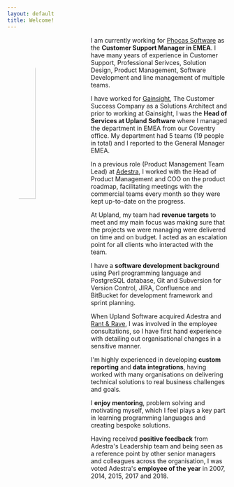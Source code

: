 ```yaml
---
layout: default
title: Welcome!
---
```


<img src="../img/robert-loveridge.png" alt="Robert Loveridge" style="border-radius: 50%; width: 30%; float:left; margin: 20px;">

I am currently working for <a href="https://www.phocassoftware.com/">Phocas Software</a> as the **Customer Support Manager in EMEA**. I have many years of experience in Customer Support, Professional Serivces, Solution Design, Product Management, Software Development and line management of multiple teams.

I have worked for <a href="https://www.gainsight.com/">Gainsight</a>, The Customer Success Company as a Solutions Architect and prior to working at Gainsight, I was the **Head of Services at Upland Software** where I managed the department in EMEA from our Coventry office. My department had 5 teams (19 people in total) and I reported to the General Manager EMEA.

In a previous role (Product Management Team Lead) at <a href="https://uplandsoftware.com/adestra">Adestra</a>, I worked with the Head of Product Management and COO on the product roadmap, facilitating meetings with the commercial teams every month so they were kept up-to-date on the progress.

At Upland, my team had **revenue targets** to meet and my main focus was making sure that the projects we were managing were delivered on time and on budget. I acted as an escalation point for all clients who interacted with the team.

I have a **software development background** using Perl programming language and PostgreSQL database, Git and Subversion for Version Control, JIRA, Confluence and BitBucket for development framework and sprint planning.

When Upland Software acquired Adestra and <a href="https://uplandsoftware.com/rantandrave/">Rant & Rave</a>, I was involved in the employee consultations, so I have first hand experience with detailing out organisational changes in a sensitive manner.

I'm highly experienced in developing **custom reporting** and **data integrations**, having worked with many organisations on delivering technical solutions to real business challenges and goals.

I **enjoy mentoring**, problem solving and motivating myself, which I feel plays a key part in learning programming languages and creating bespoke solutions.

Having received **positive feedback** from Adestra's Leadership team and being seen as a reference point by other senior managers and colleagues across the organisation, I was voted Adestra's **employee of the year** in 2007, 2014, 2015, 2017 and 2018.


<!--div id="home">
  <h2>See my latest post...</h2>

  {% assign post = site.posts.first %}
  {% if post.title %}
      <a href="{{ site.url }}{{ post.url }}" title="Internal link to my blog post: {{ post.title }}">{{ post.title }}</a> posted on <span class="entry-date"><time datetime="{{ post.date | date_to_xmlschema }}" itemprop="datePublished"><strong>{{ post.date | date: "%B %d, %Y" }}</strong></time></span>
  {% endif %}

  <h2>Categories</h2>
  <ul>
  {% assign categories_list = site.categories %}
    {% if categories_list.first[0] == null %}
      {% for category in categories_list %}
        <li><a href="#{{ category }}">{{ category | capitalize }} ({{ site.tags[category].size }})</a></li>
      {% endfor %}
    {% else %}
      {% for category in categories_list %}
        <li><a href="#{{ category[0] }}">{{ category[0] | capitalize }} ({{ category[1].size }})</a></li>
      {% endfor %}
    {% endif %}
  {% assign categories_list = nil %}
  </ul>

  {% for tag in site.categories %}
    <h3 id="{{ tag[0] }}">{{ tag[0] | capitalize }}</h3>
    <ul>
      {% assign pages_list = tag[1] %}
      {% for post in pages_list %}
        {% if post.title != null %}
        {% if group == null or group == post.group %}
        <li><span class="entry-date"><time datetime="{{ post.date | date_to_xmlschema }}" itemprop="datePublished">{{ post.date | date: "%B %d, %Y" }}</time></span> - <a href="{{ site.url }}{{ post.url }}">{{ post.title }}</a></li>
        {% endif %}
        {% endif %}
      {% endfor %}
      {% assign pages_list = nil %}
      {% assign group = nil %}
    </ul>
  {% endfor %}

</div-->
